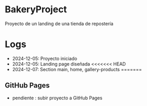 # BakeryProject

Proyecto de un landing de una tienda de repostería 

# Logs
- 2024-12-05: Proyecto iniciado
- 2024-12-05: Landing page diseñada
<<<<<<< HEAD
- 2024-12-07: Section main, home, gallery-products
=======

## GitHub Pages
- pendiente : subir proyecto a GitHub Pages
